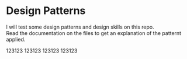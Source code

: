 Design Patterns
===============

I will test some design patterns and design skills on this repo. <br>
Read the documentation on the files to get an explanation of the patternt applied.

123123
123123
123123
123123

